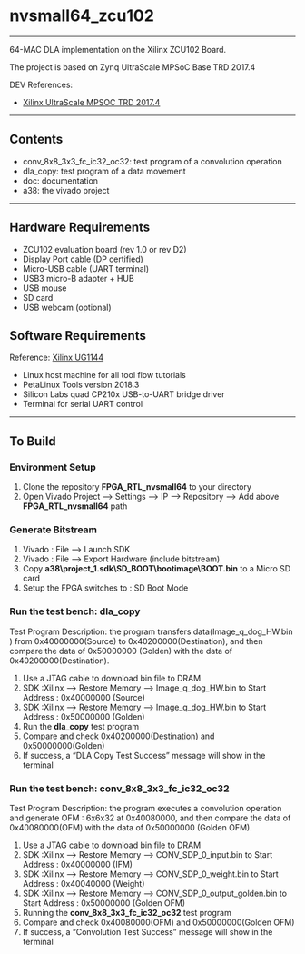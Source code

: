 # nvsmall64\_zcu102 
----------

64-MAC DLA implementation on the Xilinx ZCU102 Board. 

The project is based on Zynq UltraScale MPSoC Base TRD 2017.4

DEV References: 

+ [Xilinx UltraScale MPSOC TRD 2017.4](https://xilinx-wiki.atlassian.net/wiki/spaces/A/pages/18842199/Zynq+UltraScale+MPSoC+Base+TRD+2017.4)

------------
## Contents
- conv\_8x8\_3x3\_fc\_ic32\_oc32: test program of a convolution operation
- dla_copy: test program of a data movement
- doc: documentation
- a38: the vivado project 

---------------------

## Hardware Requirements

- ZCU102 evaluation board (rev 1.0 or rev D2)
- Display Port cable (DP certified) 
- Micro-USB cable (UART terminal)
- USB3 micro-B adapter + HUB
- USB mouse
- SD card
- USB webcam (optional)

## Software Requirements

Reference: [Xilinx UG1144](https://www.xilinx.com/support/documentation/sw_manuals/xilinx2018_3/ug1144-petalinux-tools-reference-guide.pdf)

- Linux host machine for all tool flow tutorials
- PetaLinux Tools version 2018.3
- Silicon Labs quad CP210x USB-to-UART bridge driver
- Terminal for serial UART control


------------------

## To Build

### Environment Setup

1. Clone the repository **FPGA_RTL_nvsmall64** to your directory
1. Open Vivado Project --> Settings --> IP --> Repository --> Add above **FPGA_RTL_nvsmall64** path

### Generate Bitstream

1. Vivado : File --> Launch SDK
1. Vivado : File --> Export Hardware (include bitstream)
1. Copy **a38\project_1.sdk\SD_BOOT\bootimage\BOOT.bin** to a Micro SD card
1. Setup the FPGA switches to : SD Boot Mode


###  Run the test bench: dla\_copy  

Test Program Description:  the program transfers data(Image_q_dog_HW.bin ) from 0x40000000(Source) to 0x40200000(Destination), and then compare the data of 0x50000000 (Golden) with the data of 0x40200000(Destination).

1. Use a JTAG cable to download bin file to DRAM 
1. SDK :Xilinx --> Restore Memory --> Image_q_dog_HW.bin to Start Address : 0x40000000 (Source)
1. SDK :Xilinx --> Restore Memory --> Image_q_dog_HW.bin to Start Address : 0x50000000 (Golden) 
1. Run the **dla_copy** test program
1. Compare and check 0x40200000(Destination) and 0x50000000(Golden)
1. If success, a “DLA Copy Test Success” message will show in the terminal 
  



### Run the test bench: conv\_8x8_3x3\_fc\_ic32\_oc32

Test Program Description: the program executes a convolution operation and generate OFM : 6x6x32 at 0x40080000, and then compare the data of 0x40080000(OFM) with the data of 0x50000000 (Golden OFM).

1. Use a JTAG cable to download bin file to DRAM
1. SDK :Xilinx --> Restore Memory --> CONV_SDP_0_input.bin to Start Address : 0x40000000 (IFM)
1. SDK :Xilinx --> Restore Memory --> CONV_SDP_0_weight.bin to Start Address : 0x40040000 (Weight)
1. SDK :Xilinx --> Restore Memory --> CONV_SDP_0_output_golden.bin to Start Address : 0x50000000 (Golden OFM)
1. Running the **conv\_8x8\_3x3\_fc\_ic32\_oc32** test program
1. Compare and check 0x40080000(OFM) and 0x50000000(Golden OFM)
1. If success, a “Convolution Test Success” message will show in the terminal
